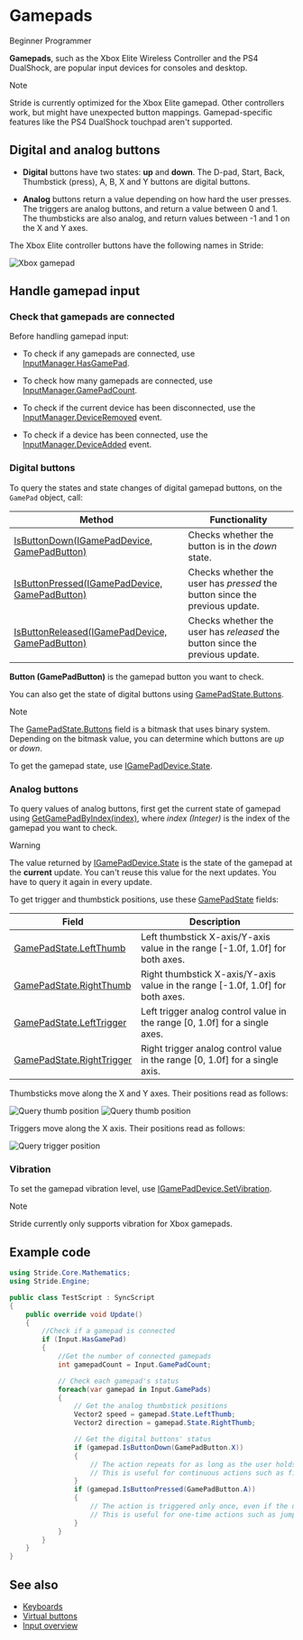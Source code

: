 # Gamepads

<span class="label label-doc-level">Beginner</span>
<span class="label label-doc-audience">Programmer</span>

**Gamepads**, such as the Xbox Elite Wireless Controller and the PS4 DualShock, are popular input devices for consoles and desktop.

> [!Note] 
> Stride is currently optimized for the Xbox Elite gamepad. Other controllers work, but might have unexpected button mappings. Gamepad-specific features like the PS4 DualShock touchpad aren't supported.

## Digital and analog buttons

* **Digital** buttons have two states: **up** and **down**. The D-pad, Start, Back, Thumbstick (press), A, B, X and Y buttons are digital buttons.

* **Analog** buttons return a value depending on how hard the user presses. The triggers are analog buttons, and return a value between 0 and 1. The thumbsticks are also analog, and return values between -1 and 1 on the X and Y axes. 

The Xbox Elite controller buttons have the following names in Stride:

![Xbox gamepad](media/input-gamepad-standard-gamepad.png)

## Handle gamepad input

### Check that gamepads are connected

Before handling gamepad input:

* To check if any gamepads are connected, use [InputManager.HasGamePad](xref:Stride.Input.InputManager.HasGamePad).

* To check how many gamepads are connected, use [InputManager.GamePadCount](xref:Stride.Input.InputManager.GamePadCount).

* To check if the current device has been disconnected, use the [InputManager.DeviceRemoved](xref:Stride.Input.InputManager.DeviceRemoved) event.

* To check if a device has been connected, use the [InputManager.DeviceAdded](xref:Stride.Input.InputManager.DeviceAdded) event.

### Digital buttons

To query the states and state changes of digital gamepad buttons, on the `GamePad` object, call:

| Method | Functionality
|--------|--------------
| [IsButtonDown(IGamePadDevice, GamePadButton)](xref:Stride.Input.GamePadDeviceExtensions.IsButtonDown\(Stride.Input.IGamePadDevice,Stride.Input.GamePadButton\)) | Checks whether the button is in the _down_ state.
| [IsButtonPressed(IGamePadDevice, GamePadButton)](xref:Stride.Input.GamePadDeviceExtensions.IsButtonPressed\(Stride.Input.IGamePadDevice,Stride.Input.GamePadButton\)) | Checks whether the user has _pressed_ the button since the previous update. 
| [IsButtonReleased(IGamePadDevice, GamePadButton)](xref:Stride.Input.GamePadDeviceExtensions.IsButtonReleased\(Stride.Input.IGamePadDevice,Stride.Input.GamePadButton\)) | Checks whether the user has _released_ the button since the previous update.

**Button (GamePadButton)** is the gamepad button you want to check.

You can also get the state of digital buttons using [GamePadState.Buttons](xref:Stride.Input.GamePadState.Buttons).

> [!Note] 
> The [GamePadState.Buttons](xref:Stride.Input.GamePadState.Buttons) field is a bitmask that uses binary system. Depending on the bitmask value, you can determine which buttons are *up* or *down*.

To get the gamepad state, use [IGamePadDevice.State](xref:Stride.Input.IGamePadDevice.State).

### Analog buttons

To query values of analog buttons, first get the current state of gamepad using 
[GetGamePadByIndex(index)](xref:Stride.Input.InputManager.GetGamePadByIndex\(System.Int32\)), where _index (Integer)_ is the index of the gamepad you want to check.

> [!WARNING]
> The value returned by [IGamePadDevice.State](xref:Stride.Input.IGamePadDevice.State) is the state of the gamepad at the **current** update. You can't reuse this value for the next updates. You have to query it again in every update.

To get trigger and thumbstick positions, use these 
[GamePadState](xref:Stride.Input.GamePadState) fields:

| Field | Description 
|-------|------------
| [GamePadState.LeftThumb](xref:Stride.Input.GamePadState.LeftThumb) | Left thumbstick X-axis/Y-axis value in the range [-1.0f, 1.0f] for both axes. |
| [GamePadState.RightThumb](xref:Stride.Input.GamePadState.RightThumb) | Right thumbstick X-axis/Y-axis value in the range [-1.0f, 1.0f] for both axes. |
| [GamePadState.LeftTrigger](xref:Stride.Input.GamePadState.LeftTrigger) | Left trigger analog control value in the range [0, 1.0f] for a single axes. |
| [GamePadState.RightTrigger](xref:Stride.Input.GamePadState.RightTrigger) | Right trigger analog control value in the range [0, 1.0f] for a single axis. |

Thumbsticks move along the X and Y axes. Their positions read as follows:

![Query thumb position](media/index-gamepad-stick-position-1.png)
![Query thumb position](media/index-gamepad-stick-position-2.png)

Triggers move along the X axis. Their positions read as follows:

![Query trigger position](media/index-gamepad-trigger-position.png)

### Vibration

To set the gamepad vibration level, use [IGamePadDevice.SetVibration](xref:Stride.Input.IGamePadDevice.SetVibration\(System.Single,System.Single,System.Single,System.Single\)).

> [!Note] 
> Stride currently only supports vibration for Xbox gamepads.

## Example code

```cs
using Stride.Core.Mathematics;
using Stride.Engine;

public class TestScript : SyncScript
{
    public override void Update()
    {
        //Check if a gamepad is connected
        if (Input.HasGamePad)
        {
            //Get the number of connected gamepads
            int gamepadCount = Input.GamePadCount;

            // Check each gamepad's status
            foreach(var gamepad in Input.GamePads)
            {
                // Get the analog thumbstick positions
                Vector2 speed = gamepad.State.LeftThumb;
                Vector2 direction = gamepad.State.RightThumb;

                // Get the digital buttons' status
                if (gamepad.IsButtonDown(GamePadButton.X))
                {
                    // The action repeats for as long as the user holds the button down.
                    // This is useful for continuous actions such as firing a machine gun.
                }
                if (gamepad.IsButtonPressed(GamePadButton.A))
                {
                    // The action is triggered only once, even if the user holds the button down.
                    // This is useful for one-time actions such as jumping.
                }
            }
        }
    }
}
```

## See also
* [Keyboards](keyboards.md)
* [Virtual buttons](virtual-buttons.md)
* [Input overview](index.md)